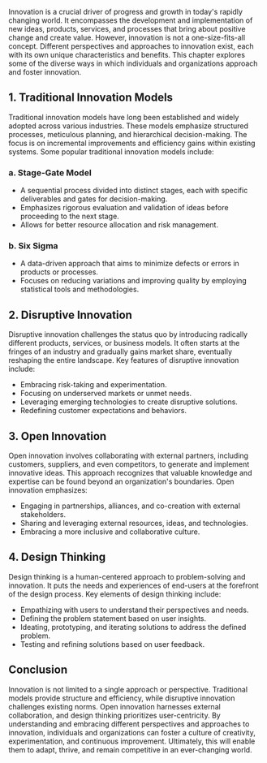 
Innovation is a crucial driver of progress and growth in today's rapidly changing world. It encompasses the development and implementation of new ideas, products, services, and processes that bring about positive change and create value. However, innovation is not a one-size-fits-all concept. Different perspectives and approaches to innovation exist, each with its own unique characteristics and benefits. This chapter explores some of the diverse ways in which individuals and organizations approach and foster innovation.

1\. Traditional Innovation Models
--------------------------------

Traditional innovation models have long been established and widely adopted across various industries. These models emphasize structured processes, meticulous planning, and hierarchical decision-making. The focus is on incremental improvements and efficiency gains within existing systems. Some popular traditional innovation models include:

### a. Stage-Gate Model

* A sequential process divided into distinct stages, each with specific deliverables and gates for decision-making.
* Emphasizes rigorous evaluation and validation of ideas before proceeding to the next stage.
* Allows for better resource allocation and risk management.

### b. Six Sigma

* A data-driven approach that aims to minimize defects or errors in products or processes.
* Focuses on reducing variations and improving quality by employing statistical tools and methodologies.

2\. Disruptive Innovation
------------------------

Disruptive innovation challenges the status quo by introducing radically different products, services, or business models. It often starts at the fringes of an industry and gradually gains market share, eventually reshaping the entire landscape. Key features of disruptive innovation include:

* Embracing risk-taking and experimentation.
* Focusing on underserved markets or unmet needs.
* Leveraging emerging technologies to create disruptive solutions.
* Redefining customer expectations and behaviors.

3\. Open Innovation
------------------

Open innovation involves collaborating with external partners, including customers, suppliers, and even competitors, to generate and implement innovative ideas. This approach recognizes that valuable knowledge and expertise can be found beyond an organization's boundaries. Open innovation emphasizes:

* Engaging in partnerships, alliances, and co-creation with external stakeholders.
* Sharing and leveraging external resources, ideas, and technologies.
* Embracing a more inclusive and collaborative culture.

4\. Design Thinking
------------------

Design thinking is a human-centered approach to problem-solving and innovation. It puts the needs and experiences of end-users at the forefront of the design process. Key elements of design thinking include:

* Empathizing with users to understand their perspectives and needs.
* Defining the problem statement based on user insights.
* Ideating, prototyping, and iterating solutions to address the defined problem.
* Testing and refining solutions based on user feedback.

Conclusion
----------

Innovation is not limited to a single approach or perspective. Traditional models provide structure and efficiency, while disruptive innovation challenges existing norms. Open innovation harnesses external collaboration, and design thinking prioritizes user-centricity. By understanding and embracing different perspectives and approaches to innovation, individuals and organizations can foster a culture of creativity, experimentation, and continuous improvement. Ultimately, this will enable them to adapt, thrive, and remain competitive in an ever-changing world.
